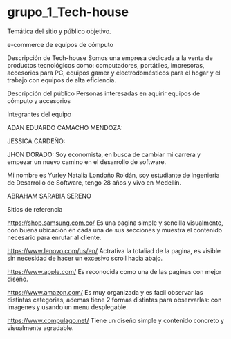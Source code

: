 # grupo_1_Tech-house

Temática del sitio y público objetivo.


e-commerce de equipos de cómputo

Descripción de Tech-house 
  Somos una empresa dedicada a la venta de productos tecnológicos como: computadores, portátiles, impresoras, accesorios para PC, equipos gamer y electrodomésticos para el hogar y   el trabajo con equipos de alta eficiencia.

Descripción del público
  Personas interesadas en aquirir equipos de cómputo y accesorios 

Integrantes del equipo

  ADAN EDUARDO CAMACHO MENDOZA:
  
  JESSICA CARDEÑO:
  
  JHON DORADO:
  Soy economista, en busca de cambiar mi carrera y empezar un nuevo camino en el desarrollo de software.
  
  
  Mi nombre es Yurley Natalia Londoño Roldán, soy estudiante de Ingenieria de Desarrollo de Software, tengo 28 años y vivo en Medellín.
  
  ABRAHAM SARABIA SERENO
  
Sitios de referencia

  https://shop.samsung.com.co/ 
    Es una pagina simple y sencilla visualmente, con buena ubicación en cada una de sus secciones y muestra el contenido necesario para enrutar al cliente.
  
  https://www.lenovo.com/us/en/
    Actrativa la totaliad de la pagina, es visible sin necesidad de hacer un excesivo scroll hacia abajo.
    
  https://www.apple.com/
    Es reconocida como una de las paginas con mejor diseño.
   
  https://www.amazon.com/
    Es muy organizada y es facil observar las distintas categorias, ademas tiene 2 formas distintas para observarlas: con imagenes y usando un menu desplegable.
    
  https://www.compulago.net/
  Tiene un diseño simple y contenido concreto y visualmente agradable.
    
